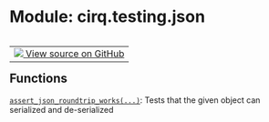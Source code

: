<div itemscope itemtype="http://developers.google.com/ReferenceObject">
<meta itemprop="name" content="cirq.testing.json" />
<meta itemprop="path" content="Stable" />
</div>

# Module: cirq.testing.json

<!-- Insert buttons and diff -->

<table class="tfo-notebook-buttons tfo-api" align="left">

<td>
  <a target="_blank" href="https://github.com/quantumlib/cirq/tree/master/cirq/testing/json.py">
    <img src="https://www.tensorflow.org/images/GitHub-Mark-32px.png" />
    View source on GitHub
  </a>
</td>
</table>







## Functions

[`assert_json_roundtrip_works(...)`](../../cirq/testing/assert_json_roundtrip_works.md): Tests that the given object can serialized and de-serialized

